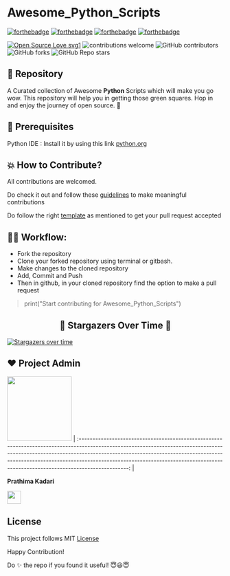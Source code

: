# Awesome_Python_Scripts
[![forthebadge](https://forthebadge.com/images/badges/built-by-developers.svg)](https://forthebadge.com)
[![forthebadge](https://forthebadge.com/images/badges/built-with-swag.svg)](https://forthebadge.com)
[![forthebadge](https://forthebadge.com/images/badges/built-with-love.svg)](https://forthebadge.com)
[![forthebadge](https://forthebadge.com/images/badges/made-with-python.svg)](https://forthebadge.com)

[![Open Source Love svg1](https://badges.frapsoft.com/os/v1/open-source.svg?v=103)](https://github.com/ellerbrock/open-source-badges/) ![contributions welcome](https://img.shields.io/static/v1.svg?label=Contributions&message=Welcome&color=0059b3&style=flat-square) ![GitHub contributors](https://img.shields.io/github/contributors-anon/prathimacode-hub/Awesome_Python_Scripts) ![GitHub forks](https://img.shields.io/github/forks/prathimacode-hub/Awesome_Python_Scripts?style=social) ![GitHub Repo stars](https://img.shields.io/github/stars/prathimacode-hub/Awesome_Python_Scripts?style=social) </p> 

## 📌 Repository
A Curated collection of Awesome **Python** Scripts which will make you go wow. This repository will help you in getting those green squares. Hop in and enjoy the journey of open source. 🚀

## 💛 Prerequisites
Python IDE : Install it by using this link [python.org](https://www.python.org/downloads/)

## 💥 How to Contribute?

All contributions are welcomed.

Do check it out and follow these [guidelines](CONTRIBUTING_GUIDELINES.md) to make meaningful contributions

Do follow the right [template](TEMPLATE.md) as mentioned to get your pull request accepted

## 👨‍💻 Workflow:
- Fork the repository
- Clone your forked repository using terminal or gitbash.
- Make changes to the cloned repository
- Add, Commit and Push
- Then in github, in your cloned repository find the option to make a pull request 

> print("Start contributing for Awesome_Python_Scripts")

<h2 align=center> 🌟 Stargazers Over Time 🌟 </h2>

[![Stargazers over time](https://starchart.cc/prathimacode-hub/Awesome_Python_Scripts.svg)](https://starchart.cc/prathimacode-hub/Awesome_Python_Scriptss)

## ❤️ Project Admin
<a href="https://github.com/prathimacode-hub"><img src="https://github.com/prathimacode-hub/prathimacode-hub/blob/main/Prathima%20updated%20profile%20pic.jpg" width=150px height=150px /></a>
| :------------------------------------------------------------------------------------------------------------------------------------------------------------------------------------------------------------------------------------------------------------------------------------------------------------------------------------------: |

**Prathima Kadari**

<a href="https://www.linkedin.com/in/prathima-kadari/"><img src="https://mpng.subpng.com/20180324/vhe/kisspng-linkedin-computer-icons-logo-social-networking-ser-facebook-5ab6ebfe5f5397.2333748215219374063905.jpg" width="32px" height="30px"></a>

## License
This project follows MIT [License](LICENSE)

Happy Contribution!

Do ✨ the repo if you found it useful! 😇😃😇
